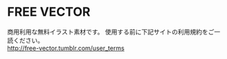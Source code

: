 # FREE VECTOR
商用利用な無料イラスト素材です。
使用する前に下記サイトの利用規約をご一読ください。  
http://free-vector.tumblr.com/user_terms
